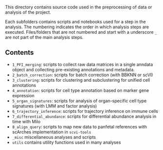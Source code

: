 This directory contains source code used in the preprocessing of data or analysis of the project. 

Each subfolders contains scripts and notebooks used for a step in the analysis. The numbering indicates the order in which analysis steps are executed. Files/folders that are not numbered and start with a underscore `_` are not part of the main analysis steps.  

## Contents
* `1_PFI_merging`: scripts to collect raw data matrices in a single anndata object and collecting pre-existing annotations and metadata.
* `2_batch_correction`: scripts for batch correction (with BBKNN or scVI)
* `3_clustering`: scripts for clustering and subclustering for unified cell annotations
* `4_annotation`: scripts for cell type annotation based on marker gene expression
* `5_organ_signatures`: scripts for analysis of organ-specific cell type signatures (with LMM and factor analysis)
* `6_trajectory_inference`: scripts for trajectory inference on immune cells
* `7_differential_abundance`: scripts for differential abundance analysis in time with Milo
* `8_align_query`: scripts to map new data to panfetal references with scArches implementation in `scvi-tools`
* `_misc` miscellaneous analyses and scripts
* `utils` contains utility functions used in many analyses
